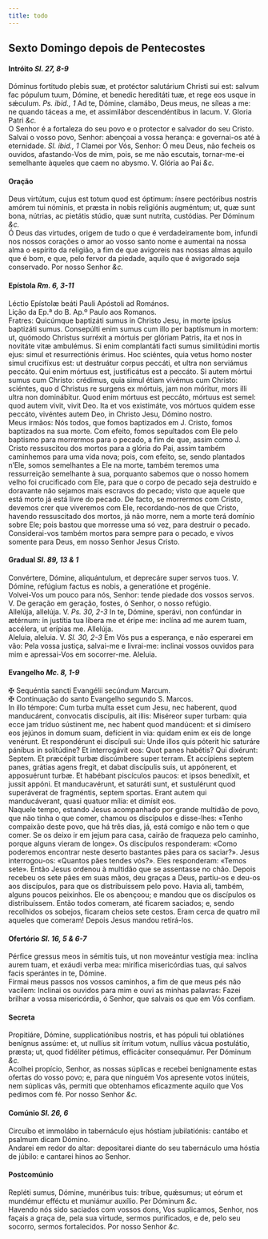 ```yaml
---
title: todo
---
```

<h2 class="text-center">Sexto Domingo depois de Pentecostes</h2>

<h4 class="text-center">Intróito <em>Sl. 27, 8-9</em></h4>
<div class="container-fluid">
<div class="row">
<div class="dropcap text-justify">
Dóminus fortitudo plebis suæ, et protéctor salutárium Christi sui est: salvum fac pópulum tuum, Dómine, et benedic hereditáti tuæ, et rege eos usque in sǽculum. <em>Ps. ibid., 1</em> Ad te, Dómine, clamábo, Deus meus, ne síleas a me: ne quando táceas a me, et assimilábor descendéntibus in lacum.
V. Gloria Patri <em>&c.</em>
</div>
<div class="dropcap text-justify">
O Senhor é a fortaleza do seu povo e o protector e salvador do seu Cristo. Salvai o vosso povo, Senhor: abençoai a vossa herança: e governai-os até à eternidade. <em>Sl. ibid., 1</em> Clamei por Vós, Senhor: Ó meu Deus, não fecheis os ouvidos, afastando-Vos de mim, pois, se me não escutais, tornar-me-ei semelhante àqueles que caem no abysmo.
V. Glória ao Pai <em>&c.</em>
</div>
</div>
</div>

<h4 class="text-center">Oração</h4>
<div class="container-fluid">
<div class="row">
<div class="dropcap text-justify">
Deus virtútum, cujus est totum quod est óptimum: ínsere pectóribus nostris amórem tui nóminis, et præsta in nobis religiónis augméntum; ut, quæ sunt bona, nútrias, ac pietátis stúdio, quæ sunt nutríta, custódias. Per Dóminum <em>&c.</em>
</div>
<div class="dropcap text-justify">
Ó Deus das virtudes, origem de tudo o que é verdadeiramente bom, infundi nos nossos corações o amor ao vosso santo nome e aumentai na nossa alma o espírito da religião, a fim de que avigoreis nas nossas almas aquilo que é bom, e que, pelo fervor da piedade, aquilo que é avigorado seja conservado. Por nosso Senhor <em>&c.</em>
</div>
</div>
</div>

<h4 class="text-center">Epístola <em>Rm. 6, 3-11</em></h4>
<div class="container-fluid">
<div class="row">
<div class="text-justify">
Léctio Epístolæ beáti Pauli Apóstoli ad Romános.
</div>
<div class="text-justify">
Lição da Ep.ª do B. Ap.º Paulo aos Romanos.
</div>
<div class="dropcap text-justify">
Fratres: Quicúmque baptizáti sumus in Christo Jesu, in morte ipsíus baptizáti sumus. Consepúlti enim sumus cum illo per baptísmum in mortem: ut, quómodo Christus surréxit a mórtuis per glóriam Patris, ita et nos in novitáte vitæ ambulémus. Si enim complantáti facti sumus similitúdini mortis ejus: simul et resurrectiónis érimus. Hoc sciéntes, quia vetus homo noster simul crucifíxus est: ut destruátur corpus peccáti, et ultra non serviámus peccáto. Qui enim mórtuus est, justificátus est a peccáto. Si autem mórtui sumus cum Christo: crédimus, quia simul étiam vivémus cum Christo: sciéntes, quo d Christus re surgens ex mórtuis, jam non móritur, mors illi ultra non dominábitur. Quod enim mórtuus est peccáto, mórtuus est semel: quod autem vivit, vivit Deo. Ita et vos existimáte, vos mórtuos quidem esse peccáto, vivéntes autem Deo, in Christo Jesu, Dómino nostro.
</div>
<div class="dropcap text-justify">
Meus irmãos: Nós todos, que fomos baptizados em J. Cristo, fomos baptizados na sua morte. Com efeito, fomos sepultados com Ele pelo baptismo para morrermos para o pecado, a fim de que, assim como J. Cristo ressuscitou dos mortos para a glória do Pai, assim também caminhemos para uma vida nova; pois, com efeito, se, sendo plantados n’Ele, somos semelhantes a Ele na morte, também teremos uma ressurreição semelhante à sua, porquanto sabemos que o nosso homem velho foi crucificado com Ele, para que o corpo de pecado seja destruído e doravante não sejamos mais escravos do pecado; visto que aquele que está morto já está livre do pecado. De facto, se morrermos com Cristo, devemos crer que viveremos com Ele, recordando-nos de que Cristo, havendo ressuscitado dos mortos, já não morre, nem a morte terá domínio sobre Ele; pois bastou que morresse uma só vez, para destruir o pecado. Considerai-vos também mortos para sempre para o pecado, e vivos somente para Deus, em nosso Senhor Jesus Cristo.
</div>
</div>
</div>

<h4 class="text-center">Gradual <em>Sl. 89, 13 & 1</em></h4>
<div class="container-fluid">
<div class="row">
<div class="dropcap text-justify">
Convértere, Dómine, aliquántulum, et deprecáre super servos tuos. V. Dómine, refúgium factus es nobis, a generatióne et progénie.
</div>
<div class="dropcap text-justify">
Volvei-Vos um pouco para nós, Senhor: tende piedade dos vossos servos. V. De geração em geração, fostes, ó Senhor, o nosso refúgio.
</div>
<div class="text-justify">
Allelúja, allelúja. V. <em>Ps. 30, 2-3</em> In te, Dómine, sperávi, non confúndar in ætérnum: in justítia tua líbera me et éripe me: inclína ad me aurem tuam, accélera, ut erípias me. Allelúja.
</div>
<div class="text-justify">
Aleluia, aleluia. V. <em>Sl. 30, 2-3</em> Em Vós pus a esperança, e não esperarei em vão: Pela vossa justiça, salvai-me e livrai-me: inclinai vossos ouvidos para mim e apressai-Vos em socorrer-me. Aleluia.
</div>
</div>
</div>

<h4 class="text-center">Evangelho <em>Mc. 8, 1-9</em></h4>
<div class="container-fluid">
<div class="row">
<div class="text-justify">
<span class="text-danger">&#10016;</span> Sequéntia sancti Evangélii secúndum Marcum.
</div>
<div class="text-justify">
<span class="text-danger">&#10016;</span> Continuação do santo Evangelho segundo S. Marcos.
</div>
<div class="dropcap text-justify">
In illo témpore: Cum turba multa esset cum Jesu, nec haberent, quod manducárent, convocatis discípulis, ait illis: Miséreor super turbam: quia ecce jam tríduo sústinent me, nec habent quod mandúcent: et si dimísero eos jejúnos in domum suam, defícient in via: quidam enim ex eis de longe venérunt. Et respondérunt ei discípuli sui: Unde illos quis póterit hic saturáre pánibus in solitúdine? Et interrogávit eos: Quot panes habétis? Qui dixérunt: Septem. Et præcépit turbæ discúmbere super terram. Et accípiens septem panes, grátias agens fregit, et dabat discípulis suis, ut appónerent, et apposuérunt turbæ. Et habébant piscículos paucos: et ipsos benedíxit, et jussit appóni. Et manducavérunt, et saturáti sunt, et sustulérunt quod superáverat de fragméntis, septem sportas. Erant autem qui manducáverant, quasi quatuor mília: et dimísit eos.
</div>
<div class="dropcap text-justify">
Naquele tempo, estando Jesus acompanhado por grande multidão de povo, que não tinha o que comer, chamou os discípulos e disse-lhes: «Tenho compaixão deste povo, que há três dias, já, está comigo e não tem o que comer. Se os deixo ir em jejum para casa, cairão de fraqueza pelo caminho, porque alguns vieram de longe». Os discípulos responderam: «Como poderemos encontrar neste deserto bastantes pães para os saciar?». Jesus interrogou-os: «Quantos pães tendes vós?». Eles responderam: «Temos sete». Então Jesus ordenou à multidão que se assentasse no chão. Depois recebeu os sete pães em suas mãos, deu graças a Deus, partiu-os e deu-os aos discípulos, para que os distribuíssem pelo povo. Havia ali, também, alguns poucos peixinhos. Ele os abençoou; e mandou que os discípulos os distribuíssem. Então todos comeram, até ficarem saciados; e, sendo recolhidos os sobejos, ficaram cheios sete cestos. Eram cerca de quatro mil aqueles que comeram! Depois Jesus mandou retirá-los.
</div>
</div>
</div>

<h4 class="text-center">Ofertório <em>Sl. 16, 5 & 6-7</em></h4>
<div class="container-fluid">
<div class="row">
<div class="dropcap text-justify">
Pérfice gressus meos in sémitis tuis, ut non moveántur vestígia mea: inclína aurem tuam, et exáudi verba mea: mirífica misericórdias tuas, qui salvos facis sperántes in te, Dómine.
</div>
<div class="dropcap text-justify">
Firmai meus passos nos vossos caminhos, a fim de que meus pés não vacilem: Inclinai os ouvidos para mim e ouvi as minhas palavras: Fazei brilhar a vossa misericórdia, ó Senhor, que salvais os que em Vós confiam.
</div>
</div>
</div>

<h4 class="text-center">Secreta</h4>
<div class="container-fluid">
<div class="row">
<div class="dropcap text-justify">
Propitiáre, Dómine, supplicatiónibus nostris, et has pópuli tui oblatiónes benígnus assúme: et, ut nullíus sit írritum votum, nullíus vácua postulátio, præsta; ut, quod fidéliter pétimus, efficáciter consequámur. Per Dóminum <em>&c.</em>
</div>
<div class="dropcap text-justify">
Acolhei propício, Senhor, as nossas súplicas e recebei benignamente estas ofertas do vosso povo; e, para que ninguém Vos apresente votos inúteis, nem súplicas vãs, permiti que obtenhamos eficazmente aquilo que Vos pedimos com fé. Por nosso Senhor <em>&c.</em>
</div>
</div>
</div>

<h4 class="text-center">Comúnio <em>Sl. 26, 6</em></h4>
<div class="container-fluid">
<div class="row">
<div class="dropcap text-justify">
Circuíbo et immolábo in tabernáculo ejus hóstiam jubilatiónis: cantábo et psalmum dicam Dómino.
</div>
<div class="dropcap text-justify">
Andarei em redor do altar: depositarei diante do seu tabernáculo uma hóstia de júbilo: e cantarei hinos ao Senhor.
</div>
</div>
</div>

<h4 class="text-center">Postcomúnio</h4>
<div class="container-fluid">
<div class="row">
<div class="dropcap text-justify">
Repléti sumus, Dómine, munéribus tuis: tríbue, quǽsumus; ut eórum et mundémur efféctu et muniámur auxílio. Per Dóminum <em>&c.</em>
</div>
<div class="dropcap text-justify">
Havendo nós sido saciados com vossos dons, Vos suplicamos, Senhor, nos façais a graça de, pela sua virtude, sermos purificados, e de, pelo seu socorro, sermos fortalecidos. Por nosso Senhor <em>&c.</em>
</div>
</div>
</div>
